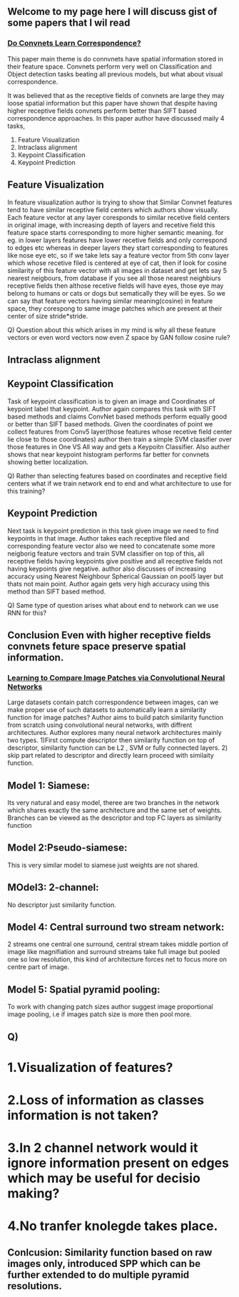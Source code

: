 ## Welcome to my page here I will discuss gist of some papers that I wil read



### [Do Convnets Learn Correspondence?](https://arxiv.org/pdf/1411.1091v1.pdf)
This paper main theme is do connvnets have spatial information stored in their feature space. Convnets perform very well on Classification and Object detection tasks beating all previous models, but what about visual correspondence.

It was believed that as the receptive fields of convnets are large they may loose spatial information but this paper have shown that despite having higher receptive fields convnets perform better than SIFT based correspondence approaches. In this paper author have discussed maily 4 tasks,
1. Feature Visualization
2. Intraclass alignment
3. Keypoint Classification
4. Keypoint Prediction

## Feature Visualization
In feature visualization author is trying to show that Similar Convnet features tend to have similar receptive field centers which authors show visually. Each feature vector at any layer coresponds to similar recetive field centers in original image, with increasing depth of layers and recetive field this feature space starts corresponding to more higher semantic meaning. for eg. in lower layers features have lower recetive fields and only correspond to edges etc whereas in deeper layers they start corresponding to features like nose eye etc, so if we take lets say a feature vector from 5th conv layer which whose recetive filed is centered at eye of cat, then if look for cosine similarity of this feature vector with all images in dataset and get lets say 5 nearest neigbours, from database if you see all those nearest neighbiurs receptive fields then althose recetive fields will have eyes, those eye may belong to humans or cats or dogs but sematically they will be eyes.
So we can say that feature vectors having similar meaning(cosine) in feature space, they corespong to same image patches which are present at their center of size stride\*stride.

Q) Question about this which arises in my mind is why all these feature vectors or even word vectors now even Z space by GAN follow cosine rule?

## Intraclass alignment


## Keypoint  Classification
Task of keypoint classification is to given an image and Coordinates of keypoint label that keypoint.
Author again compares this task with SIFT based methods and claims ConvNet based methods perform equally good or better than SIFT based methods. Given the coordinates of point we collect features from Conv5 layer(those features whose recetive field center lie close to those coordinates) author then train a simple SVM claasifier over those features in One VS All way and gets a Keypoitn Classifier. Also auther shows that near keypoint histogram performs far better for convnets showing better localization.

Q) Rather than selecting features based on coordinates and receptive field centers what if we train network end to end and what architecture to use for this training?

## Keypoint Prediction
Next task is keypoint prediction in this task given image we need to find keypoints in that image. Author takes each receptive filed and corresponding feature vector also we need to concatenate some more neigborig feature vectors and train SVM classifier on top of this, all receptive fields having keypoints give positive and all receptive fields not having keypoints give negative. author also discusses of increasing accuracy using Nearest Neighbour Spherical Gaussian on pool5 layer but thats not main point. Author again gets very high accuracy using this method than SIFT based method.

Q) Same type of question arises what about end to network can we use RNN for this?

## Conclusion Even with higher receptive fields convnets feture space preserve spatial information. 


### [Learning to Compare Image Patches via Convolutional Neural Networks](https://arxiv.org/pdf/1504.03641.pdf)
Large datasets contain patch correspondence between images, can we make proper use of such datasets to automatically learn a similarity function for image patches?
Author aims to build patch similarity function from scratch using convolutional neural networks, with diffrent architectures.
Author explores many neural network architectures mainly two types. 1)First compute descriptor then similarity function on top of descriptor, similarity function can be L2 , SVM or fully connected layers. 2) skip part related to descriptor and directly learn proceed with similaity function.

## Model 1: Siamese:
Its very natural and easy model, theree are two branches in the network which shares  exactly the same architecture and the same set of weights. Branches can be viewed as the descriptor and top FC layers as similarity function

## Model 2:Pseudo-siamese:
This is very similar model to siamese just weights are not shared.

## MOdel3: 2-channel:
No descriptor just similarity function.

## Model 4: Central surround two stream network: 
2 streams one central one surround, central stream takes middle portion of image like magnifiation and surround streams take full image but pooled one so low resolution, this kind of architecture forces net  to focus more on centre part of image.

## Model 5: Spatial pyramid pooling:
To work with changing patch sizes author suggest image proportional image pooling, i.e if images patch size is more then pool more.

## Q) 
# 1.Visualization of features?
# 2.Loss of information as classes information is not taken?
# 3.In 2 channel network would it ignore information present on edges which may be useful for decisio making?
# 4.No tranfer knolegde takes place.

## Conlcusion: Similarity function based on raw images only, introduced SPP which can be further extended to do multiple pyramid resolutions.



